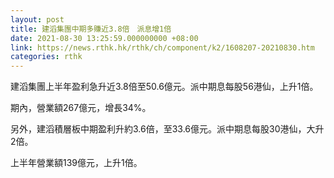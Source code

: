 ```yaml
---
layout: post
title: 建滔集團中期多賺近3.8倍　派息增1倍
date: 2021-08-30 13:25:59.000000000 +08:00
link: https://news.rthk.hk/rthk/ch/component/k2/1608207-20210830.htm
categories: rthk
---
```


建滔集團上半年盈利急升近3.8倍至50.6億元。派中期息每股56港仙，上升1倍。

期內，營業額267億元，增長34%。

另外，建滔積層板中期盈利升約3.6倍，至33.6億元。派中期息每股30港仙，大升2倍。

上半年營業額139億元，上升1倍。
